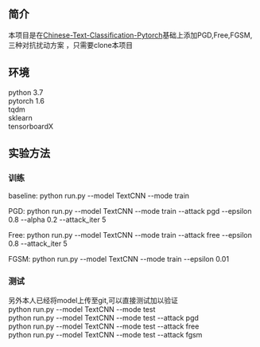 ## 简介
本项目是在[Chinese-Text-Classification-Pytorch](https://github.com/649453932/Chinese-Text-Classification-Pytorch)基础上添加PGD,Free,FGSM,三种对抗扰动方案
，只需要clone本项目
## 环境
python 3.7  
pytorch 1.6  
tqdm  
sklearn  
tensorboardX 

## 实验方法
### 训练
baseline:
python run.py --model TextCNN --mode train 

PGD:
python run.py --model TextCNN --mode train --attack pgd --epsilon 0.8 --alpha 0.2 --attack_iter 5

Free:
python run.py --model TextCNN --mode train --attack free --epsilon 0.8 --attack_iter 5

FGSM:
python run.py --model TextCNN --mode train --epsilon 0.01

  
### 测试  
另外本人已经将model上传至git,可以直接测试加以验证  
python run.py --model TextCNN --mode test  
python run.py --model TextCNN --mode test --attack pgd  
python run.py --model TextCNN --mode test --attack free  
python run.py --model TextCNN --mode test --attack fgsm     


